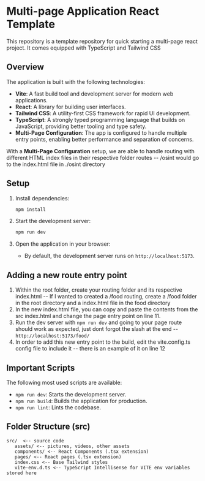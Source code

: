 # Multi-page Application React Template

This repository is a template repository for quick starting a multi-page react project. It comes equipped with TypeScript and Tailwind CSS

## Overview

The application is built with the following technologies:

- **Vite**: A fast build tool and development server for modern web applications.
- **React**: A library for building user interfaces.
- **Tailwind CSS**: A utility-first CSS framework for rapid UI development.
- **TypeScript**: A strongly typed programming language that builds on JavaScript, providing better tooling and type safety.
- **Multi-Page Configuration**: The app is configured to handle multiple entry points, enabling better performance and separation of concerns.

With a **Multi-Page Configuration** setup, we are able to handle routing with different HTML index files in their respective folder routes -- /osint would go to the index.html file in ./osint directory

## Setup

1. Install dependencies:

   ```bash
   npm install
   ```

2. Start the development server:

   ```bash
   npm run dev
   ```

3. Open the application in your browser:
   - By default, the development server runs on `http://localhost:5173`.

## Adding a new route entry point

1. Within the root folder, create your routing folder and its respective index.html -- If I wanted to created a /food routing, create a /food folder in the root directory and a index.html file in the food directory
2. In the new index.html file, you can copy and paste the contents from the src index.html and change the page entry point on line 11.
3. Run the dev server with ```npm run dev``` and going to your page route should work as expected, just dont forgot the slash at the end -- `http://localhost:5173/food/`
4. In order to add this new entry point to the build, edit the vite.config.ts config file to include it -- there is an example of it on line 12

## Important Scripts

The following most used scripts are available:

- `npm run dev`: Starts the development server.
- `npm run build`: Builds the application for production.
- `npm run lint`: Lints the codebase.

## Folder Structure (src)

```
src/  <-- source code
   assets/ <-- pictures, videos, other assets
   components/ <-- React Components (.tsx extension)
   pages/ <-- React pages (.tsx extension)
   index.css <-- Base Tailwind styles
   vite-env.d.ts <-- TypeScript Intellisense for VITE env variables stored here
```

